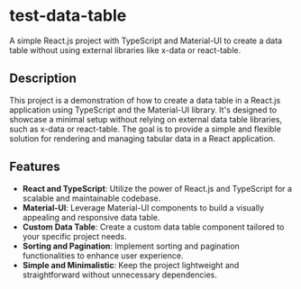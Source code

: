 # test-data-table

A simple React.js project with TypeScript and Material-UI to create a data table without using external libraries like x-data or react-table.

## Description

This project is a demonstration of how to create a data table in a React.js application using TypeScript and the Material-UI library. It's designed to showcase a minimal setup without relying on external data table libraries, such as x-data or react-table. The goal is to provide a simple and flexible solution for rendering and managing tabular data in a React application.

## Features

- **React and TypeScript**: Utilize the power of React.js and TypeScript for a scalable and maintainable codebase.
- **Material-UI**: Leverage Material-UI components to build a visually appealing and responsive data table.
- **Custom Data Table**: Create a custom data table component tailored to your specific project needs.
- **Sorting and Pagination**: Implement sorting and pagination functionalities to enhance user experience.
- **Simple and Minimalistic**: Keep the project lightweight and straightforward without unnecessary dependencies.
